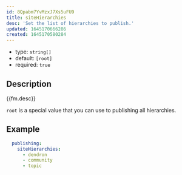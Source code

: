 ```yaml
---
id: 8Qpabm7YvMzxJ7Xs5uFU9
title: siteHierarchies
desc: 'Set the list of hierarchies to publish.'
updated: 1645170666286
created: 1645170580284
---
```


- type: `string[]`
- default: `[root]` 
- required: `true`

## Description
{{fm.desc}}

`root` is a special value that you can use to publishing all hierarchies.

## Example

```yml
  publishing:
    siteHierarchies:
      - dendron
      - community
      - topic
```
